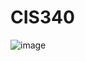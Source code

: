 # CIS340
![image](https://user-images.githubusercontent.com/101651047/158604118-bf0c29e9-053c-4ded-a8be-5a8fbdd43729.png)
